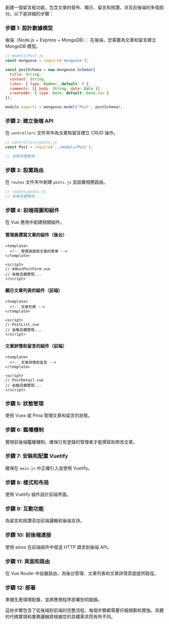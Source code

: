 創建一個留言板功能，包含文章的發布、顯示、留言和按讚，涉及前後端的多個部分。以下是詳細的步驟：

### 步驟 1: 設計數據模型
後端（Node.js + Express + MongoDB）：
在後端，您需要為文章和留言建立 MongoDB 模型。

```javascript
// models/Post.js
const mongoose = require('mongoose');

const postSchema = new mongoose.Schema({
  title: String,
  content: String,
  likes: { type: Number, default: 0 },
  comments: [{ body: String, date: Date }],
  createdAt: { type: Date, default: Date.now }
});

module.exports = mongoose.model('Post', postSchema);
```

### 步驟 2: 建立後端 API

在 `controllers` 文件夾中為文章和留言建立 CRUD 操作。

```javascript
// controllers/posts.js
const Post = require('../models/Post');

// 省略具體實現...
```

### 步驟 3: 設置路由

在 `routes` 文件夾中創建 `posts.js` 並設置相應路由。

```javascript
// routes/posts.js
// 省略具體實現...
```

### 步驟 4: 前端視圖和組件

在 Vue 應用中創建相關組件。

#### 管理員撰寫文章的組件（後台）

```vue
<template>
  <!-- 管理員撰寫文章的表單 -->
</template>

<script>
// AdminPostForm.vue
// 省略具體實現...
</script>
```

#### 顯示文章列表的組件（前端）

```vue
<template>
  <!-- 文章列表 -->
</template>

<script>
// PostList.vue
// 省略具體實現...
</script>
```

#### 文章詳情和留言的組件（前端）

```vue
<template>
  <!-- 文章詳情和留言 -->
</template>

<script>
// PostDetail.vue
// 省略具體實現...
</script>
```

### 步驟 5: 狀態管理

使用 Vuex 或 Pinia 管理文章和留言的狀態。

### 步驟 6: 鑑權機制

實現前後端鑑權機制，確保只有登錄的管理者才能撰寫和修改文章。

### 步驟 7: 安裝和配置 Vuetify

確保在 `main.js` 中正確引入並使用 Vuetify。

### 步驟 8: 樣式和布局

使用 Vuetify 組件設計前端界面。

### 步驟 9: 互動功能

為留言和按讚添加前端邏輯和後端支持。

### 步驟 10: 前後端連接

使用 axios 在前端組件中發送 HTTP 請求到後端 API。

### 步驟 11: 頁面和路由

在 Vue Router 中設置路由，為後台管理、文章列表和文章詳情頁面提供路徑。

### 步驟 12: 部署

準備生產環境配置，並將應用程序部署到伺服器。

這些步驟包含了從後端到前端的完整流程，每個步驟都需要仔細規劃和實施。具體的代碼實現和業務邏輯將根據您的具體需求而有所不同。
